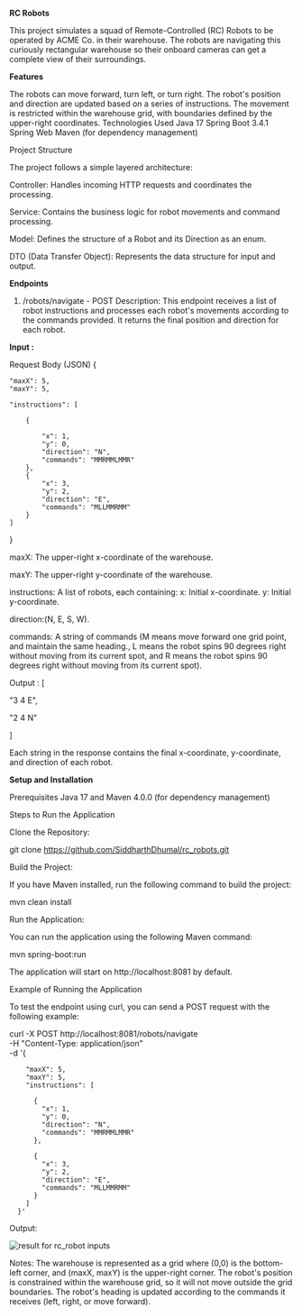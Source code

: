 **RC Robots**

This project simulates a squad of Remote-Controlled (RC) Robots to be operated by ACME Co. in their warehouse. The robots are navigating this curiously rectangular warehouse so their onboard cameras can get a complete view of their surroundings.

**Features**

The robots can move forward, turn left, or turn right.
The robot's position and direction are updated based on a series of instructions.
The movement is restricted within the warehouse grid, with boundaries defined by the upper-right coordinates.
Technologies Used
Java 17
Spring Boot 3.4.1
Spring Web
Maven (for dependency management)

Project Structure

The project follows a simple layered architecture:

Controller: Handles incoming HTTP requests and coordinates the processing.

Service: Contains the business logic for robot movements and command processing.

Model: Defines the structure of a Robot and its Direction as an enum.

DTO (Data Transfer Object): Represents the data structure for input and output.

**Endpoints**
1. /robots/navigate - POST
Description: This endpoint receives a list of robot instructions and processes each robot's movements according to the commands provided. It returns the final position and direction for each robot.

**Input :**

Request Body (JSON)
{

    "maxX": 5,
    "maxY": 5,
    
    "instructions": [
      
        {
        
            "x": 1,
            "y": 0,
            "direction": "N",
            "commands": "MMRMMLMMR"
        },
        {
            "x": 3,
            "y": 2,
            "direction": "E",
            "commands": "MLLMMRMM"
        }
    ]
}


maxX: The upper-right x-coordinate of the warehouse. 

maxY: The upper-right y-coordinate of the warehouse.

instructions: A list of robots, each containing:
x: Initial x-coordinate. y: Initial y-coordinate.

direction:(N, E, S, W).

commands: A string of commands (M means move forward  one grid point, and maintain the same
heading., L means the robot spins 90 degrees right without
moving from its current spot, and R means the robot spins 90 degrees right without
moving from its current spot).

 Output :
[

  "3 4 E",
   
  "2 4 N"
  
]

Each string in the response contains the final x-coordinate, y-coordinate, and direction of each robot.

**Setup and Installation**

Prerequisites
Java 17 and
Maven 4.0.0 (for dependency management)

Steps to Run the Application

Clone the Repository:


git clone https://github.com/SiddharthDhumal/rc_robots.git

Build the Project:

If you have Maven installed, run the following command to build the project:

mvn clean install

Run the Application:

You can run the application using the following Maven command:

mvn spring-boot:run

The application will start on http://localhost:8081 by default.

Example of Running the Application

To test the endpoint using curl, you can send a POST request with the following example:


curl -X POST http://localhost:8081/robots/navigate \
  -H "Content-Type: application/json" \
  -d '{
  
        "maxX": 5,
        "maxY": 5,
        "instructions": [
        
          {
            "x": 1,
            "y": 0,
            "direction": "N",
            "commands": "MMRMMLMMR"
          },
          
          {
            "x": 3,
            "y": 2,
            "direction": "E",
            "commands": "MLLMMRMM"
          }
        ]
      }'

Output: 

 ![result for rc_robot inputs](https://github.com/user-attachments/assets/eccb5802-336e-41b0-92fd-49d787280df6)


Notes:
The warehouse is represented as a grid where (0,0) is the bottom-left corner, and (maxX, maxY) is the upper-right corner.
The robot's position is constrained within the warehouse grid, so it will not move outside the grid boundaries.
The robot's heading is updated according to the commands it receives (left, right, or move forward).


